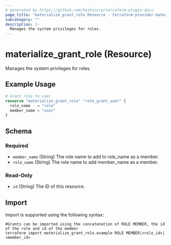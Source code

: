 ```yaml
---
# generated by https://github.com/hashicorp/terraform-plugin-docs
page_title: "materialize_grant_role Resource - terraform-provider-materialize"
subcategory: ""
description: |-
  Manages the system privileges for roles.
---
```


# materialize_grant_role (Resource)

Manages the system privileges for roles.

## Example Usage

```terraform
# Grant role to user
resource "materialize_grant_role" "role_grant_user" {
  role_name   = "role"
  member_name = "user"
}
```

<!-- schema generated by tfplugindocs -->
## Schema

### Required

- `member_name` (String) The role name to add to role_name as a member.
- `role_name` (String) The role name to add member_name as a member.

### Read-Only

- `id` (String) The ID of this resource.

## Import

Import is supported using the following syntax:

```shell
#Grants can be imported using the concatenation of ROLE MEMBER, the id of the role and id of the member 
terraform import materialize_grant_role.example ROLE MEMBER|<role_id>|<member_id>
```
